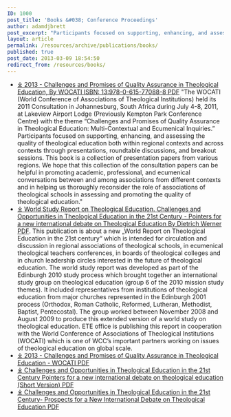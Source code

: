 ```yaml
---
ID: 1000
post_title: 'Books &#038; Conference Proceedings'
author: adamdjbrett
post_excerpt: "Participants focused on supporting, enhancing, and assessing the quality of theological education both within regional contexts and across contexts through presentations, roundtable discussions, and breakout sessions. This book is a collection of presentation papers from various regions. We hope that this collection of the consultation papers can be helpful in promoting academic, professional, and ecumenical conversations between and among associations from different contexts and in helping us thoroughly reconsider the role of associations of theological schools in assessing and promoting the quality of theological education."
layout: article
permalink: /resources/archive/publications/books/
published: true
post_date: 2013-03-09 18:54:50
redirect_from: /resources/books/
---
```


*   [&#10515; 2013 - Challenges and Promises of Quality Assurance in Theological Education, By WOCATI ISBN: 13:978-0-615-77088-8 PDF](https://wocati.org/wp-content/uploads/2013/03/2013-Challenges-and-Promises-of-Quality-Assurance-in-Theological-Education-WOCATI.pdf) "The WOCATI (World Conference of Associations of Theological Institutions) held its 2011 Consultation in Johannesburg, South Africa during July 4-8, 2011, at Lakeview Airport Lodge (Previously Kempton Park Conference Centre) with the theme “Challenges and Promises of Quality Assurance in Theological Education: Multi-Contextual and Ecumenical Inquiries.” Participants focused on supporting, enhancing, and assessing the quality of theological education both within regional contexts and across contexts through presentations, roundtable discussions, and breakout sessions. This book is a collection of presentation papers from various regions. We hope that this collection of the consultation papers can be helpful in promoting academic, professional, and ecumenical conversations between and among associations from different contexts and in helping us thoroughly reconsider the role of associations of theological schools in assessing and promoting the quality of theological education."
*   [&#10515; World Study Report on Theological Education. Challenges and Opportunities in Theological Education in the 21st Century - Pointers for a new international debate on Theological Education By Dietrich Werner PDF](https://wocati.org/wp-content/uploads/2012/06/2009-nov-Theological-Education-in-World-Christianity.pdf). This publication is about a new „World Report on Theological Education in the 21st century“ which is intended for circulation and discussion in regional associations of theological schools, in ecumenical theological teachers conferences, in boards of theological colleges and in church leadership circles interested in the future of theological education. The world study report was developed as part of the Edinburgh 2010 study process which brought together an international study group on theological education (group 6 of the 2010 mission study themes). It included representatives from institutions of theological education from major churches represented in the Edinburgh 2001 process (Orthodox, Roman Catholic, Reformed, Lutheran, Methodist, Baptist, Pentecostal). The group worked between November 2008 and August 2009 to produce this extended version of a world study on theological education. ETE office is publishing this report in cooperation with the World Conference of Associations of Theological Institutions (WOCATI) which is one of WCC’s important partners working on issues of theological education on global scale.
*   [&#10515; 2013 - Challenges and Promises of Quality Assurance in Theological Education - WOCATI PDF](https://wocati.org/wp-content/uploads/2013/03/2013-Challenges-and-Promises-of-Quality-Assurance-in-Theological-Education-WOCATI.pdf)
*   [&#10515; Challenges and Opportunities in Theological Education in the 21st Century Pointers for a new international debate on theological education (Short Version) PDF](https://wocati.org/wp-content/uploads/2012/12/Short-Version-Challenges-and-Opportunities-in-Theological-Education-in-the-21st-Century-Prospects-for-a-New-International-Debate-on-Theological-Education.pdf)
*   [&#10515; Challenges and Opportunities in Theological Education in the 21st Century- Prospects for a New International Debate on Theological Education PDF](https://wocati.org/wp-content/uploads/2012/12/Challenges-and-Opportunities-in-Theological-Education-in-the-21st-Century-Prospects-for-a-New-International-Debate-on-Theological-Education.pdf)

